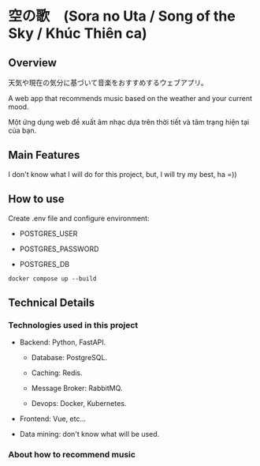 # 空の歌　(Sora no Uta / Song of the Sky / Khúc Thiên ca)

## Overview

天気や現在の気分に基づいて音楽をおすすめするウェブアプリ。

A web app that recommends music based on the weather and your current mood.

Một ứng dụng web đề xuất âm nhạc dựa trên thời tiết và tâm trạng hiện tại của bạn.

## Main Features

I don't know what I will do for this project, but, I will try my best, ha =))

## How to use

Create .env file and configure environment:

- POSTGRES_USER

- POSTGRES_PASSWORD

- POSTGRES_DB

```shell
docker compose up --build
```

## Technical Details

### Technologies used in this project

- Backend: Python, FastAPI.

  - Database: PostgreSQL.

  - Caching: Redis.

  - Message Broker: RabbitMQ.

  - Devops: Docker, Kubernetes.

- Frontend: Vue, etc...

- Data mining: don't know what will be used.

### About how to recommend music
